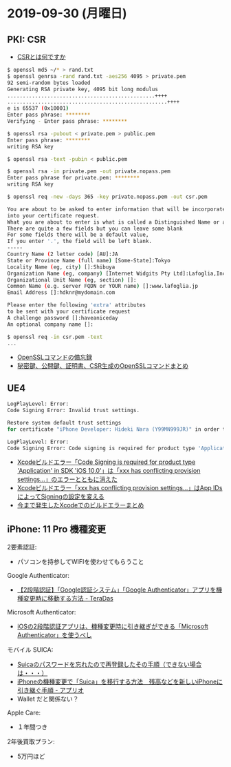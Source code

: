 # 2019-09-30 (月曜日)

## PKI: CSR

- [CSRとは何ですか](https://knowledge.digicert.com/ja/jp/solution/SO22872.html)

~~~bash
$ openssl md5 ~/* > rand.txt
$ openssl genrsa -rand rand.txt -aes256 4095 > private.pem
92 semi-random bytes loaded
Generating RSA private key, 4095 bit long modulus
................................................++++
....................................................++++
e is 65537 (0x10001)
Enter pass phrase: ********
Verifying - Enter pass phrase: ********

$ openssl rsa -pubout < private.pem > public.pem
Enter pass phrase: ********
writing RSA key

$ openssl rsa -text -pubin < public.pem

$ openssl rsa -in private.pem -out private.nopass.pem
Enter pass phrase for private.pem: ********
writing RSA key

$ openssl req -new -days 365 -key private.nopass.pem -out csr.pem

You are about to be asked to enter information that will be incorporated
into your certificate request.
What you are about to enter is what is called a Distinguished Name or a DN.
There are quite a few fields but you can leave some blank
For some fields there will be a default value,
If you enter '.', the field will be left blank.
-----
Country Name (2 letter code) [AU]:JA
State or Province Name (full name) [Some-State]:Tokyo
Locality Name (eg, city) []:Shibuya
Organization Name (eg, company) [Internet Widgits Pty Ltd]:Lafoglia,Inc.
Organizational Unit Name (eg, section) []:
Common Name (e.g. server FQDN or YOUR name) []:www.lafoglia.jp
Email Address []:hdknr@mydomain.com

Please enter the following 'extra' attributes
to be sent with your certificate request
A challenge password []:haveaniceday
An optional company name []:

$ openssl req -in csr.pem -text
...

~~~

- [OpenSSLコマンドの備忘録](https://qiita.com/takech9203/items/5206f8e2572e95209bbc)
- [秘密鍵、公開鍵、証明書、CSR生成のOpenSSLコマンドまとめ](https://blog.freedom-man.com/openssl-command)

## UE4

~~~bash
LogPlayLevel: Error:
Code Signing Error: Invalid trust settings.

Restore system default trust settings
for certificate "iPhone Developer: Hideki Nara (Y99MN999JR)" in order to sign code with it.

LogPlayLevel: Error:
Code Signing Error: Code signing is required for product type 'Application' in SDK 'iOS 13.0'
~~~

- [Xcodeビルドエラー「Code Signing is required for product type 'Application' in SDK 'iOS 10.0'」は「xxx has conflicting provision settings...」のエラーとともに消えた](https://qiita.com/yuki-TheWaggle/items/5a0ca986bec90d0e9336)
- [Xcodeビルドエラー「xxx has conflicting provision settings...」はApp IDsによってSigningの設定を変える](https://qiita.com/yuki-TheWaggle/items/2e6cc0342e8f9de45ca8)
- [今まで発生したXcodeでのビルドエラーまとめ](https://qiita.com/segur/items/bef54efa7764885173bb)

## iPhone: 11 Pro 機種変更

2要素認証:

- パソコンを持参してWIFIを使わせてもらうこと

Google Authenticator:

- [【2段階認証】「Google認証システム」「Google Authenticator」アプリを機種変更時に移動する方法 - TeraDas](https://www.teradas.net/archives/22296/)

Microsoft Authenticator:

- [iOSの2段階認証アプリは、機種変更時に引き継ぎができる「Microsoft Authenticator」を使うべし](https://ischool.co.jp/2019-06-12-two-step-authentication-microsoft-authenticator/)

モバイル SUICA:

- [Suicaのパスワードを忘れたので再登録したその手順（できない場合は・・・）](http://sumaoji.com/suica-password-wasureta-10889)
- [iPhoneの機種変更で「Suica」を移行する方法　残高などを新しいiPhoneに引き継ぐ手順 - アプリオ](https://appllio.com/iphone-applepay-suica-transfer-new-device)
- Wallet だと関係ない？

Apple Care:

- １年間つき

2年後買取プラン:

- 5万円ほど
